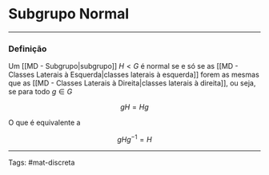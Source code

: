 # Subgrupo Normal

---

### Definição

Um [[MD - Subgrupo|subgrupo]] $H < G$ é normal se e só se as [[MD - Classes Laterais à Esquerda|classes laterais à esquerda]] forem as mesmas que as [[MD - Classes Laterais à Direita|classes laterais à direita]], ou seja, se para todo $g \in G$

$$
gH = Hg
$$

O que é equivalente a 

$$
gHg^{-1} = H
$$

---

Tags: #mat-discreta 